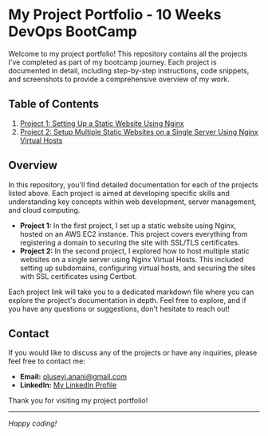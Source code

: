 # My Project Portfolio - 10 Weeks DevOps BootCamp

Welcome to my project portfolio! This repository contains all the projects I've completed as part of my bootcamp journey. Each project is documented in detail, including step-by-step instructions, code snippets, and screenshots to provide a comprehensive overview of my work.

## Table of Contents

1. [Project 1: Setting Up a Static Website Using Nginx](projects/project-1.md)
2. [Project 2: Setup Multiple Static Websites on a Single Server Using Nginx Virtual Hosts](projects/project-2.md)

## Overview

In this repository, you'll find detailed documentation for each of the projects listed above. Each project is aimed at developing specific skills and understanding key concepts within web development, server management, and cloud computing.

- **Project 1:** In the first project, I set up a static website using Nginx, hosted on an AWS EC2 instance. This project covers everything from registering a domain to securing the site with SSL/TLS certificates.
- **Project 2:** In the second project, I explored how to host multiple static websites on a single server using Nginx Virtual Hosts. This included setting up subdomains, configuring virtual hosts, and securing the sites with SSL certificates using Certbot.

Each project link will take you to a dedicated markdown file where you can explore the project's documentation in depth. Feel free to explore, and if you have any questions or suggestions, don't hesitate to reach out!

## Contact

If you would like to discuss any of the projects or have any inquiries, please feel free to contact me:

- **Email:** [oluseyi.anani@gmail.com](mailto:oluseyi.anani@gmail.com)
- **LinkedIn:** [My LinkedIn Profile](https://www.linkedin.com/in/anasey)

Thank you for visiting my project portfolio!

---

*Happy coding!*
